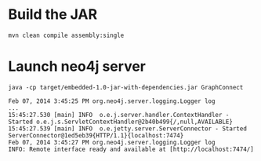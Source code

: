 # Build the JAR

    mvn clean compile assembly:single

# Launch neo4j server

    java -cp target/embedded-1.0-jar-with-dependencies.jar GraphConnect

    Feb 07, 2014 3:45:25 PM org.neo4j.server.logging.Logger log
    ...
    15:45:27.530 [main] INFO  o.e.j.server.handler.ContextHandler - Started o.e.j.s.ServletContextHandler@2b40b499{/,null,AVAILABLE}
    15:45:27.539 [main] INFO  o.e.jetty.server.ServerConnector - Started ServerConnector@1ed5eb39{HTTP/1.1}{localhost:7474}
    Feb 07, 2014 3:45:27 PM org.neo4j.server.logging.Logger log
    INFO: Remote interface ready and available at [http://localhost:7474/]    